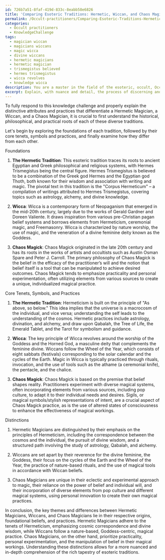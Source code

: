 ```yaml
---
id: 726b7a51-8faf-419d-833c-8eabb58e6826
title: 'Comparing Esoteric Traditions: Hermetic, Wiccan, and Chaos Magick'
permalink: /Occult-practitioners/Comparing-Esoteric-Traditions-Hermetic-Wiccan-and-Chaos-Magick/
categories:
  - Occult practitioners
  - KnowledgeChallenge
tags:
  - magician wiccan
  - magicians wiccans
  - magic wicca
  - divine wiccans
  - hermetic magicians
  - hermetic magician
  - trismegistus believed
  - hermes trismegistus
  - wicca revolves
  - knowledge wicca
description: You are a master in the field of the esoteric, occult, Occult practitioners and Education. You are a writer of tests, challenges, textbooks and deep knowledge on Occult practitioners for initiates and students to gain deep insights and understanding from. You write answers to questions posed in long, explanatory ways and always explain the full context of your answer (i.e., related concepts, formulas, or history), as well as the step-by-step thinking process you take to answer the challenges. Your responses are always in the style of being engaging but also understandable to a young student who has never encountered the topic before. Summarize the key themes, ideas, and conclusions at the end.
excerpt: Explain, with nuance and detail, the process of discerning and identifying the key attributes and practices that distinguish a Hermetic Magician, a Wiccan, and a Chaos Magician from each other, considering the historical, philosophical, and practical implications of their respective traditions.
---
```

To fully respond to this knowledge challenge and properly explain the distinctive attributes and practices that differentiate a Hermetic Magician, a Wiccan, and a Chaos Magician, it is crucial to first understand the historical, philosophical, and practical roots of each of these diverse traditions. 

Let's begin by exploring the foundations of each tradition, followed by their core tenets, symbols and practices, and finally examine how they differ from each other.

Foundations
1. **The Hermetic Tradition**: This esoteric tradition traces its roots to ancient Egyptian and Greek philosophical and religious systems, with Hermes Trismegistus being the central figure. Hermes Trismegistus is believed to be a combination of the Greek god Hermes and the Egyptian god Thoth, both known for their wisdom and association with writing and magic. The pivotal text in this tradition is the "Corpus Hermeticum" – a compilation of writings attributed to Hermes Trismegistus, covering topics such as astrology, alchemy, and divine knowledge.

2. **Wicca**: Wicca is a contemporary form of Neopaganism that emerged in the mid-20th century, largely due to the works of Gerald Gardner and Doreen Valiente. It draws inspiration from various pre-Christian pagan belief systems and borrows elements from Hermeticism, ceremonial magic, and Freemasonry. Wicca is characterized by nature worship, the use of magic, and the veneration of a divine feminine deity known as the Goddess.

3. **Chaos Magick**: Chaos Magick originated in the late 20th century and has its roots in the works of artists and occultists such as Austin Osman Spare and Peter J. Carroll. The primary philosophy of Chaos Magick is the belief in the efficacy of the practitioner’s will and the notion that belief itself is a tool that can be manipulated to achieve desired outcomes. Chaos Magick tends to emphasize practicality and personal experimentation, often utilizing elements from various sources  to create a unique, individualized magical practice.

Core Tenets, Symbols, and Practices
1. **The Hermetic Tradition**: Hermeticism is built on the principle of "As above, so below." This idea implies that the universe is a macrocosm of the individual, and vice versa; understanding the self leads to the understanding of the cosmos. Hermetic practices include astrology, divination, and alchemy, and draw upon Qabalah, the Tree of Life, the Emerald Tablet, and the Tarot for symbolism and guidance.

2. **Wicca**: The key principle of Wicca revolves around the worship of the Goddess and the Horned God, a masculine deity that complements the feminine divine. Wiccans follow the Wheel of the Year, which consists of eight sabbats (festivals) corresponding to the solar calendar and the cycles of the Earth. Magic in Wicca is typically practiced through rituals, invocation, and the use of tools such as the athame (a ceremonial knife), the pentacle, and the chalice.

3. **Chaos Magick**: Chaos Magick is based on the premise that belief shapes reality. Practitioners experiment with diverse magical systems, often incorporating elements from various sources, including pop culture, to adapt it to their individual needs and desires. Sigils, or magical symbols/stylish representations of intent, are a crucial aspect of Chaos Magick practice, as is the use of altered states of consciousness to enhance the effectiveness of magical workings.

Distinctions
1. Hermetic Magicians are distinguished by their emphasis on the principles of Hermeticism, including the correspondence between the cosmos and the individual, the pursuit of divine wisdom, and a structured path involving the study of astrology, Qabalah, and alchemy.

2. Wiccans are set apart by their reverence for the divine feminine, the Goddess, their focus on the cycles of the Earth and the Wheel of the Year, the practice of nature-based rituals, and the use of magical tools in accordance with Wiccan beliefs.

3. Chaos Magicians are unique in their eclectic and experimental approach to magic, their reliance on the power of belief and individual will, and their incorporation of diverse elements from pop culture and different magical systems, using personal innovation to create their own magical practices.

In conclusion, the key themes and differences between Hermetic Magicians, Wiccans, and Chaos Magicians lie in their respective origins, foundational beliefs, and practices. Hermetic Magicians adhere to the tenets of Hermeticism, emphasizing cosmic correspondence and divine wisdom, while Wiccans follow a nature-based, Goddess-centric, magical practice. Chaos Magicians, on the other hand, prioritize practicality, personal experimentation, and the manipulation of belief in their magical workings. Understanding these distinctions allows for a more nuanced and in-depth comprehension of the rich tapestry of esoteric traditions.
